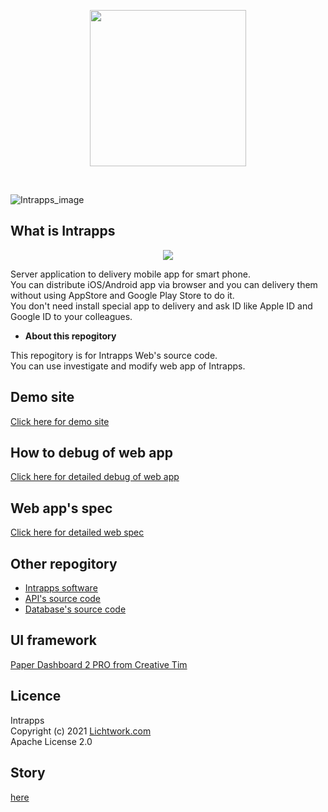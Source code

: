 <p align="center">
<img width="250" src="https://www.intrapps.com/assets/img/intrapps_logo.png">
</p>
<br>

![Intrapps_image](https://www.intrapps.com/assets/img/top.png)

## What is Intrapps

<p align="center">
<img src="https://www.intrapps.com/assets/img/overview.png">
</p>

Server application to delivery mobile app for smart phone.<br>
You can distribute iOS/Android app via browser and you can delivery them without using AppStore and Google Play Store to do it.<br>
You don't need install special app to delivery and ask ID like Apple ID and Google ID to your colleagues.<br>

- **About this repogitory**

This repogitory is for Intrapps Web's source code.<br>
You can use investigate and modify web app of Intrapps.

## Demo site

[Click here for demo site](https://intrapps-demo.lichtwork.com)

## How to debug of web app

[Click here for detailed debug of web app](https://www.intrapps.com/spec/how-to-debug.html#web)

## Web app's spec

[Click here for detailed web spec](https://www.intrapps.com/spec/intrapps_web.html)

## Other repogitory

- [Intrapps software](https://github.com/lwngt/intrapps)
- [API's source code](https://github.com/lwngt/intrapps_api)
- [Database's source code](https://github.com/lwngt/intrapps_db)

## UI framework

[Paper Dashboard 2 PRO from Creative Tim](https://www.creative-tim.com/product/paper-dashboard-2-pro)

## Licence

Intrapps<br>
Copyright (c) 2021 [Lichtwork.com](https://www.lichtwork.com)<br>
Apache License 2.0

## Story

[here](https://www.intrapps.com/story.html)
